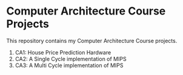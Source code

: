 # Computer Architecture Course Projects
This repository contains my Computer Architecture Course projects.

1. CA1: House Price Prediction Hardware
2. CA2: A Single Cycle implementation of MIPS
3. CA3: A Multi Cycle implementation of MIPS
